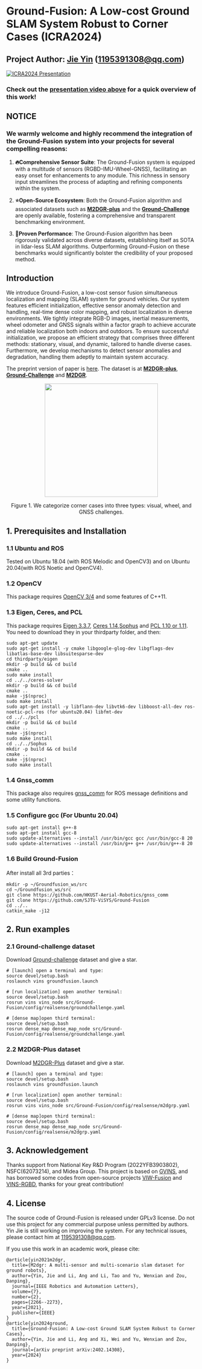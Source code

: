# Ground-Fusion: A Low-cost Ground SLAM System Robust to Corner Cases (ICRA2024)
## Project Author: [Jie Yin](https://github.com/sjtuyinjie?tab=repositories) (1195391308@qq.com)

[![ICRA2024 Presentation](cover.jpg)](https://www.bilibili.com/video/BV1xx421m75k/?spm_id_from=333.337.search-card.all.click&vd_source=0804300aea4065df90adde5398ee74b7)

### Check out the [**presentation video above**](https://www.bilibili.com/video/BV1xx421m75k/?spm_id_from=333.337.search-card.all.click&vd_source=0804300aea4065df90adde5398ee74b7) for a quick overview of this work!

## NOTICE
### We warmly welcome and highly recommend the integration of the Ground-Fusion system into your projects for several compelling reasons:

1. **🔥Comprehensive Sensor Suite**: The Ground-Fusion system is equipped with a multitude of sensors (RGBD-IMU-Wheel-GNSS), facilitating an easy onset for enhancements to any module. This richness in sensory input streamlines the process of adapting and refining components within the system.

2. **⭐️Open-Source Ecosystem**: Both the Ground-Fusion algorithm and associated datasets such as [**M2DGR-plus**](https://github.com/SJTU-ViSYS/M2DGR-plus) and the [**Ground-Challenge**](https://github.com/sjtuyinjie/Ground-Challenge) are openly available, fostering a comprehensive and transparent benchmarking environment.

3. **🚀Proven Performance**: The Ground-Fusion algorithm has been rigorously validated across diverse datasets, establishing itself as SOTA in lidar-less SLAM algorithms. Outperforming Ground-Fusion on these benchmarks would significantly bolster the credibility of your proposed method.



## Introduction



We introduce Ground-Fusion, a low-cost sensor fusion simultaneous localization and mapping (SLAM) system for ground vehicles. Our system features efficient initialization, effective sensor anomaly detection and handling, real-time dense color mapping, and robust localization in diverse environments. We tightly integrate RGB-D images, inertial measurements, wheel odometer and GNSS signals within a factor graph to achieve accurate and reliable localization both indoors and outdoors. To ensure successful initialization, we propose an efficient strategy that comprises three different methods: stationary, visual, and dynamic, tailored to handle diverse cases. Furthermore, we develop mechanisms to detect sensor anomalies and degradation, handling them adeptly to maintain system accuracy. 

The preprint version of paper is [here](http://arxiv.org/abs/2402.14308).
The dataset is at [**M2DGR-plus**](https://github.com/SJTU-ViSYS/M2DGR-plus), [**Ground-Challenge**](https://github.com/sjtuyinjie/Ground-Challenge) and [**M2DGR**](https://github.com/SJTU-ViSYS/M2DGR).


<div align=center>
<img src="./fig/challenges.jpg" width="300px">

</div>
<p align="center">Figure 1. We categorize corner cases into three types: visual,
wheel, and GNSS challenges.</p>

## 1. Prerequisites and Installation
### 1.1 Ubuntu and ROS
Tested on Ubuntu 18.04 (with ROS Melodic and OpenCV3) and on Ubuntu 20.04(with ROS Noetic and OpenCV4).

### 1.2 OpenCV
This package requires [OpenCV 3/4](https://github.com/opencv/opencv) and some features of C++11. 

### 1.3 Eigen, Ceres, and PCL
This package requires [Eigen 3.3.7](https://github.com/PX4/eigen), [Ceres 1.14](https://ceres-solver.googlesource.com/ceres-solver),[Sophus](https://github.com/strasdat/Sophus.git ) and [PCL 1.10 or 1.11](https://github.com/PointCloudLibrary/pcl).
You need to download they in your thirdparty folder, and then:
~~~
sudo apt-get update
sudo apt-get install -y cmake libgoogle-glog-dev libgflags-dev libatlas-base-dev libsuitesparse-dev 
cd thirdparty/eigen
mkdir -p build && cd build
cmake ..
sudo make install
cd ../../ceres-solver
mkdir -p build && cd build
cmake ..
make -j$(nproc) 
sudo make install
sudo apt-get install -y libflann-dev libvtk6-dev libboost-all-dev ros-noetic-pcl-ros (for ubuntu20.04) libfmt-dev
cd ../../pcl
mkdir -p build && cd build
cmake ..
make -j$(nproc)
sudo make install
cd ../../Sophus
mkdir -p build && cd build
cmake ..
make -j$(nproc) 
sudo make install
~~~


### 1.4 Gnss_comm
This package also requires [gnss_comm](https://github.com/HKUST-Aerial-Robotics/gnss_comm) for ROS message definitions and some utility functions.

### 1.5 Configure gcc (For Ubuntu 20.04)
~~~
sudo apt-get install g++-8
sudo apt-get install gcc-8
sudo update-alternatives --install /usr/bin/gcc gcc /usr/bin/gcc-8 20
sudo update-alternatives --install /usr/bin/g++ g++ /usr/bin/g++-8 20
~~~

### 1.6 Build Ground-Fusion
After install all 3rd parties：
~~~
mkdir -p ~/Groundfusion_ws/src
cd ~/Groundfusion_ws/src
git clone https://github.com/HKUST-Aerial-Robotics/gnss_comm
git clone https://github.com/SJTU-ViSYS/Ground-Fusion
cd ../..
catkin_make -j12
~~~




## 2. Run examples


### 2.1 Ground-challenge dataset
Download [Ground-challenge](https://github.com/sjtuyinjie/Ground-Challenge) dataset and give a star.

~~~
# [launch] open a terminal and type:
source devel/setup.bash
roslaunch vins groundfusion.launch

# [run localization] open another terminal:
source devel/setup.bash
rosrun vins vins_node src/Ground-Fusion/config/realsense/groundchallenge.yaml

# [dense map]open third terminal:
source devel/setup.bash
rosrun dense_map dense_map_node src/Ground-Fusion/config/realsense/groundchallenge.yaml
~~~


### 2.2 M2DGR-Plus dataset
Download [M2DGR-Plus](https://github.com/sjtuyinjie/M2DGR-plus) dataset and give a star.


~~~
# [launch] open a terminal and type:
source devel/setup.bash
roslaunch vins groundfusion.launch

# [run localization] open another terminal:
source devel/setup.bash
rosrun vins vins_node src/Ground-Fusion/config/realsense/m2dgrp.yaml

# [dense map]open third terminal:
source devel/setup.bash
rosrun dense_map dense_map_node src/Ground-Fusion/config/realsense/m2dgrp.yaml
~~~





## 3. Acknowledgement
Thanks support from National Key R&D Program (2022YFB3903802), NSFC(62073214), and Midea Group. This project is based on [GVINS](https://github.com/HKUST-Aerial-Robotics/GVINS), and has borrowed some codes from open-source projects [VIW-Fusion](https://github.com/TouchDeeper/VIW-Fusion) and [VINS-RGBD](https://github.com/STAR-Center/VINS-RGBD), thanks for your great contribution!

## 4. License
The source code of Ground-Fusion is released under GPLv3 license. Do not use this project for any commercial purpose unless permitted by authors. Yin Jie is still working on improving the system. For any technical issues, please contact him at <1195391308@qq.com>.

If you use this work in an academic work, please cite:
~~~
@article{yin2021m2dgr,
  title={M2dgr: A multi-sensor and multi-scenario slam dataset for ground robots},
  author={Yin, Jie and Li, Ang and Li, Tao and Yu, Wenxian and Zou, Danping},
  journal={IEEE Robotics and Automation Letters},
  volume={7},
  number={2},
  pages={2266--2273},
  year={2021},
  publisher={IEEE}
}
@article{yin2024ground,
  title={Ground-Fusion: A Low-cost Ground SLAM System Robust to Corner Cases},
  author={Yin, Jie and Li, Ang and Xi, Wei and Yu, Wenxian and Zou, Danping},
  journal={arXiv preprint arXiv:2402.14308},
  year={2024}
}
~~~



